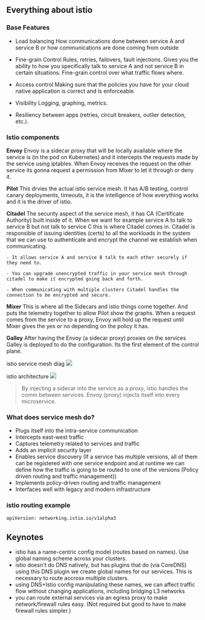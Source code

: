 ## Everything about istio

### Base Features

- Load balancing 
How communications done between service A and service B or how communications are done coming from outside

- Fine-grain Control
Rules, retries, failovers, fault injections. Gives you the ability to how you specifically talk to service A and not service B in certain situations. Fine-grain control over what traffic flows where.

- Access control
Making sure that the policies you have for your cloud native application is correct and is enforceable.

- Visibility
Logging, graphing, metrics.

- Resiliency between apps (retries, circuit breakers, outlier detection, etc.).


### Istio components

**Envoy**
Envoy is a sidecar proxy that will be locally available where the service is (in the pod on Kubernetes) and it intercepts the requests made by the service using iptables. When Envoy receives the request on the other service its gonna request a permission from Mixer to let it through or deny it.

**Pilot**
This drvies the actual istio service mesh. It has A/B testing, control canary deployments, timeouts, it is the intelligence of how everything works and it is the driver of istio.

**Citadel**
The security aspect of the service mesh, it has CA (Certificate Authority) built inside of it. When we want for example service A to talk to service B but not talk to service C this is where Citadel comes in. Citadel is responsible of issuing identities (certs) to all the workloads in the system that we can use to authenticate and encrypt the channel we establish when communicating. 

	- It allows service A and service B talk to each other securely if they need to.

	- You can upgrade unencrypted traffic in your service mesh through citadel to make it encrypted going back and forth.

	- When communicating with multiple clusters Citadel handles the connection to be encrypted and secure.

**Mixer**
This is where all the Sidecars and istio things come together. And puts the telemetry together to allow Pilot show the graphs. When a request comes from the service to a proxy, Envoy will hold up the request until Mixer gives the yes or no depending on the policy it has.

**Galley**
After having the Envoy (a sidecar proxy) proxies on the services Galley is deployed to do the configuration. Its the first element of the control plane.




istio service mesh diag
![](https://istio.io/latest/docs/ops/deployment/architecture/arch.svg)

istio architecture
![](https://istio.io/v1.1/docs/concepts/what-is-istio/arch.svg)

> By injecting a sidecar into the service as a proxy, istio handles the comm between services. Envoy (proxy) injects itself into every microservice.

### What does service mesh do?

- Plugs itself into the intra-service communication
- Intercepts east-west traffic
- Captures telemetry related to services and traffic
- Adds an implicit security layer
- Enables service discovery (If a service has multiple versions, all of them can be registered with one service endpoint and at runtime we can define how the traffic is going to be routed to one of the versions (Policy driven routing and traffic management))
- Implements policy-driven routing and traffic management
- Interfaces well with legacy and modern infrastructure


### istio routing example
```sh
apiVersion: networking.istio.io/v1alpha3

```

## Keynotes
- istio has a name-centric config model (routes based on names). Use global naming scheme across your clusters.
- istio doesn't do DNS natively, but has plugins that do (via CoreDNS) using this DNS plugin we create global names for our services. This is necessary to route accross multiple clusters.
- using DNS+Istio config manipulating these names, we can affect traffic flow without changing applications, including bridging L3 networks
- you can route external services via an egress proxy to make network/firewall rules easy. (Not required but good to have to make firewall rules simpler.)
